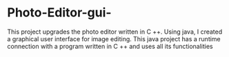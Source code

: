 # Photo-Editor-gui-
This project upgrades the photo editor written in C ++. Using java, I created a graphical user interface for image editing. This java project has a runtime connection with a program written in C ++ and uses all its functionalities
